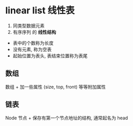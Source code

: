 # linear list 线性表

1. 同类型数据元素
2. 有序序列 的 **线性结构**

- 表中的个数称为长度
- 没有元素, 称为空表
- 起始位置为表头, 表结束位置称为表尾

## 数组

数组 + 加一些属性 (size, top, front) 等等附加属性

## 链表

Node 节点 + 保存有第一个节点地址的结构, 通常起名为 head

